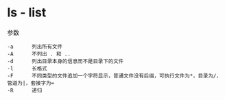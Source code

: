 # ls - list

参数

```
-a      列出所有文件
-A      不列出 . 和 ..
-d      列出目录本身的信息而不是目录下的文件
-l      长格式
-F      不同类型的文件追加一个字符显示，普通文件没有后缀，可执行文件为*，目录为/，管道为|，套接字为=
-R      递归
```
